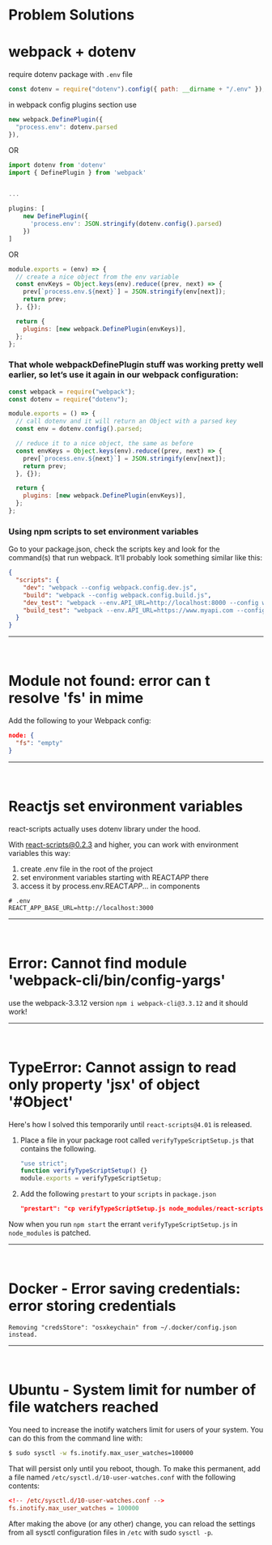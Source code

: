 # Problem Solutions

# webpack + dotenv

require dotenv package with `.env` file

```js
const dotenv = require("dotenv").config({ path: __dirname + "/.env" });
```

in webpack config plugins section use

```js
new webpack.DefinePlugin({
  "process.env": dotenv.parsed
}),
```

OR

```js
import dotenv from 'dotenv'
import { DefinePlugin } from 'webpack'


...

plugins: [
    new DefinePlugin({
      'process.env': JSON.stringify(dotenv.config().parsed)
    })
]

```

OR

```js
module.exports = (env) => {
  // create a nice object from the env variable
  const envKeys = Object.keys(env).reduce((prev, next) => {
    prev[`process.env.${next}`] = JSON.stringify(env[next]);
    return prev;
  }, {});

  return {
    plugins: [new webpack.DefinePlugin(envKeys)],
  };
};
```

### That whole webpackDefinePlugin stuff was working pretty well earlier, so let’s use it again in our webpack configuration:

```js
const webpack = require("webpack");
const dotenv = require("dotenv");

module.exports = () => {
  // call dotenv and it will return an Object with a parsed key
  const env = dotenv.config().parsed;

  // reduce it to a nice object, the same as before
  const envKeys = Object.keys(env).reduce((prev, next) => {
    prev[`process.env.${next}`] = JSON.stringify(env[next]);
    return prev;
  }, {});

  return {
    plugins: [new webpack.DefinePlugin(envKeys)],
  };
};
```

### Using npm scripts to set environment variables

Go to your package.json, check the scripts key and look for the command(s) that run webpack. It’ll probably look something similar like this:

<!-- the rest of your package.json -->

```json
{
  "scripts": {
    "dev": "webpack --config webpack.config.dev.js",
    "build": "webpack --config webpack.config.build.js",
    "dev_test": "webpack --env.API_URL=http://localhost:8000 --config webpack.config.dev.js",
    "build_test": "webpack --env.API_URL=https://www.myapi.com --config webpack.config.build.js"
  }
}
```

---

&thinsp;

# Module not found: error can t resolve 'fs' in mime

Add the following to your Webpack config:

```json
node: {
  "fs": "empty"
}
```

---

&thinsp;

# Reactjs set environment variables

react-scripts actually uses dotenv library under the hood.

With react-scripts@0.2.3 and higher, you can work with environment variables this way:

1. create .env file in the root of the project
2. set environment variables starting with REACT*APP* there
3. access it by process.env.REACT*APP*... in components

```properties
# .env
REACT_APP_BASE_URL=http://localhost:3000
```

---

&thinsp;

# Error: Cannot find module 'webpack-cli/bin/config-yargs'

use the webpack-3.3.12 version `npm i webpack-cli@3.3.12` and it should work!

---

&thinsp;

# TypeError: Cannot assign to read only property 'jsx' of object '#Object'

Here's how I solved this temporarily until `react-scripts@4.01` is released.

1. Place a file in your package root called `verifyTypeScriptSetup.js` that contains the following.

   ```js
   "use strict";
   function verifyTypeScriptSetup() {}
   module.exports = verifyTypeScriptSetup;
   ```

2. Add the following `prestart` to your `scripts` in `package.json`

   ```json
   "prestart": "cp verifyTypeScriptSetup.js node_modules/react-scripts/scripts/utils",
   ```

Now when you run `npm start` the errant `verifyTypeScriptSetup.js` in `node_modules` is patched.

---

&thinsp;

# Docker - Error saving credentials: error storing credentials

```
Removing "credsStore": "osxkeychain" from ~/.docker/config.json instead.
```

---

&thinsp;

# Ubuntu - System limit for number of file watchers reached

You need to increase the inotify watchers limit for users of your system. You can do this from the command line with:

```bash
$ sudo sysctl -w fs.inotify.max_user_watches=100000
```

That will persist only until you reboot, though. To make this permanent, add a file named `/etc/sysctl.d/10-user-watches.conf` with the following contents:

```conf
<!-- /etc/sysctl.d/10-user-watches.conf -->
fs.inotify.max_user_watches = 100000
```

After making the above (or any other) change, you can reload the settings from all sysctl configuration files in `/etc` with sudo `sysctl -p`.
